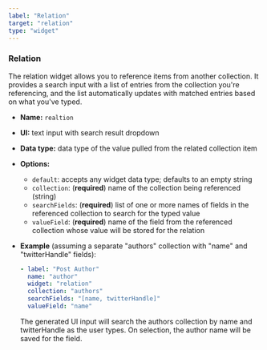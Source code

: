 ```yaml
---
label: "Relation"
target: "relation"
type: "widget"
---
```


### Relation

The relation widget allows you to reference items from another collection. It provides a search input with a list of entries from the collection you're referencing, and the list automatically updates with matched entries based on what you've typed.

- **Name:** `realtion`
- **UI:** text input with search result dropdown
- **Data type:** data type of the value pulled from the related collection item
- **Options:**
  - `default`: accepts any widget data type; defaults to an empty string
  - `collection`: (**required**) name of the collection being referenced (string)
  - `searchFields`: (**required**) list of one or more names of fields in the referenced collection to search for the typed value
  - `valueField`: (**required**) name of the field from the referenced collection whose value will be stored for the relation
- **Example** (assuming a separate "authors" collection with "name" and "twitterHandle" fields):

  ```yaml
  - label: "Post Author"
    name: "author"
    widget: "relation"
    collection: "authors"
    searchFields: "[name, twitterHandle]"
    valueField: "name"
  ```
  The generated UI input will search the authors collection by name and twitterHandle as the user types. On selection, the author name will be saved for the field.